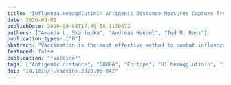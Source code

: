 ```yaml
---
title: "Influenza Hemagglutinin Antigenic Distance Measures Capture Trends in HAI Differences and Infection Outcomes, but Are Not Suitable Predictive Tools"
date: 2020-08-01
publishDate: 2020-09-08T17:49:58.117047Z
authors: ["Amanda L. Skarlupka", "Andreas Handel", "Ted M. Ross"]
publication_types: ["0"]
abstract: "Vaccination is the most effective method to combat influenza. Vaccine effectiveness is influenced by the antigenic distance between the vaccine strain and the actual circulating virus. Amino acid sequence based methods of quantifying the antigenic distance were designed to predict influenza vaccine effectiveness in humans. The use of these antigenic distance measures has been proposed as an additive method for seasonal vaccine selection. In this report, several antigenic distance measures were evaluated as predictors of hemagglutination inhibition titer differences and clinical outcomes following influenza vaccination or infection in mice or ferrets. The antigenic distance measures described the increasing trend in the change of HAI titer, lung viral titer and percent weight loss in mice and ferrets. However, the variability of outcome variables produced wide prediction intervals for any given antigenic distance value. The amino acid substitution based antigenic distance measures were no better predictors of viral load and weight loss than HAI titer differences, the current predictive measure of immunological correlate of protection for clinical signs after challenge."
featured: false
publication: "*Vaccine*"
tags: ["Antigenic distance", "COBRA", "Epitope", "H1 hemagglutinin", "Influenza", "Sequence", "Swine"]
doi: "10.1016/j.vaccine.2020.06.042"
---
```


